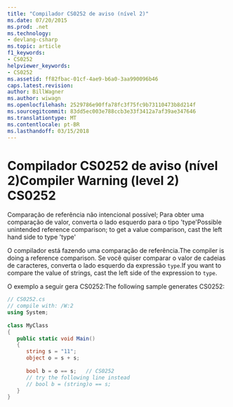 ```yaml
---
title: "Compilador CS0252 de aviso (nível 2)"
ms.date: 07/20/2015
ms.prod: .net
ms.technology:
- devlang-csharp
ms.topic: article
f1_keywords:
- CS0252
helpviewer_keywords:
- CS0252
ms.assetid: ff82fbac-01cf-4ae9-b6a0-3aa990096b46
caps.latest.revision: 
author: BillWagner
ms.author: wiwagn
ms.openlocfilehash: 2529786e90ffa78fc3f75fc9b73110473b8d214f
ms.sourcegitcommit: 83dd5ec003e788ccb3e33f3412a7af39ae347646
ms.translationtype: MT
ms.contentlocale: pt-BR
ms.lasthandoff: 03/15/2018
---
```

# <a name="compiler-warning-level-2-cs0252"></a><span data-ttu-id="42a6c-102">Compilador CS0252 de aviso (nível 2)</span><span class="sxs-lookup"><span data-stu-id="42a6c-102">Compiler Warning (level 2) CS0252</span></span>
<span data-ttu-id="42a6c-103">Comparação de referência não intencional possível; Para obter uma comparação de valor, converta o lado esquerdo para o tipo 'type'</span><span class="sxs-lookup"><span data-stu-id="42a6c-103">Possible unintended reference comparison; to get a value comparison, cast the left hand side to type 'type'</span></span>  
  
 <span data-ttu-id="42a6c-104">O compilador está fazendo uma comparação de referência.</span><span class="sxs-lookup"><span data-stu-id="42a6c-104">The compiler is doing a reference comparison.</span></span> <span data-ttu-id="42a6c-105">Se você quiser comparar o valor de cadeias de caracteres, converta o lado esquerdo da expressão `type`.</span><span class="sxs-lookup"><span data-stu-id="42a6c-105">If you want to compare the value of strings, cast the left side of the expression to `type`.</span></span>  
  
 <span data-ttu-id="42a6c-106">O exemplo a seguir gera CS0252:</span><span class="sxs-lookup"><span data-stu-id="42a6c-106">The following sample generates CS0252:</span></span>  
  
```csharp  
// CS0252.cs  
// compile with: /W:2  
using System;  
  
class MyClass  
{  
   public static void Main()  
   {  
      string s = "11";  
      object o = s + s;  
  
      bool b = o == s;   // CS0252  
      // try the following line instead  
      // bool b = (string)o == s;  
   }  
}  
```
